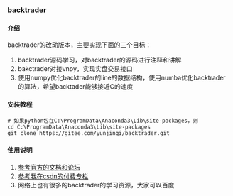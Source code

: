 ### backtrader

#### 介绍

backtrader的改动版本，主要实现下面的三个目标：

1. backtrader源码学习，对backtrader的源码进行注释和讲解
2. bakctrader对接vnpy，实现实盘交易接口
3. 使用numpy优化backtrader的line的数据结构，使用numba优化backtrader的算法，希望backtader能够接近C的速度


#### 安装教程

```
# 如果python包在C:\ProgramData\Anaconda3\Lib\site-packages，则
cd C:\ProgramData\Anaconda3\Lib\site-packages
git clone https://gitee.com/yunjinqi/backtrader.git
```

#### 使用说明

1. [参考官方的文档和论坛](https://www.backtrader.com/)
2. [参考我在csdn的付费专栏](https://blog.csdn.net/qq_26948675/category_10220116.html)
3.  网络上也有很多的backtrader的学习资源，大家可以百度




